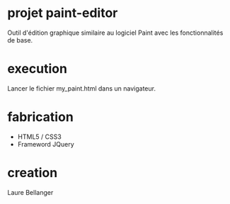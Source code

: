 # projet paint-editor

Outil d'édition graphique similaire au logiciel Paint avec les fonctionnalités de base.

# execution

Lancer le fichier my_paint.html dans un navigateur.

# fabrication 

- HTML5 / CSS3
- Frameword JQuery

# creation

Laure Bellanger
